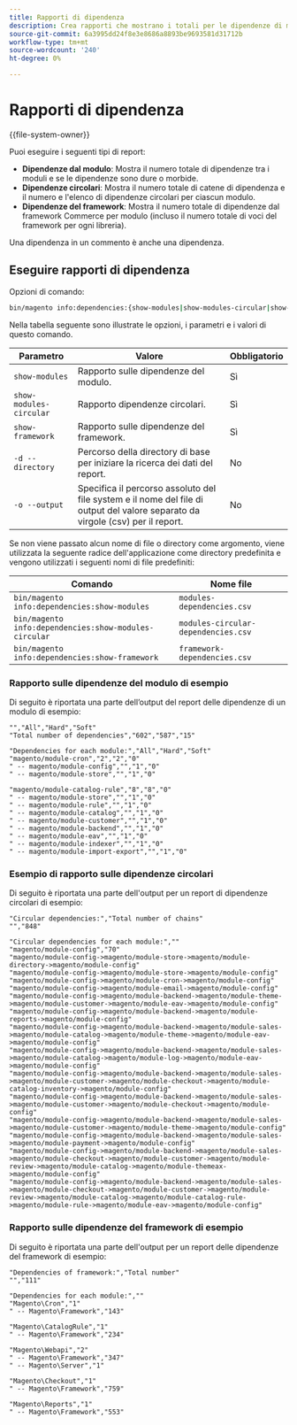 ```yaml
---
title: Rapporti di dipendenza
description: Crea rapporti che mostrano i totali per le dipendenze di moduli, circolari e framework.
source-git-commit: 6a3995dd24f8e3e8686a8893be9693581d31712b
workflow-type: tm+mt
source-wordcount: '240'
ht-degree: 0%

---
```



# Rapporti di dipendenza

{{file-system-owner}}

Puoi eseguire i seguenti tipi di report:

- **Dipendenze dal modulo**: Mostra il numero totale di dipendenze tra i moduli e se le dipendenze sono dure o morbide.
- **Dipendenze circolari**: Mostra il numero totale di catene di dipendenza e il numero e l&#39;elenco di dipendenze circolari per ciascun modulo.
- **Dipendenze del framework**: Mostra il numero totale di dipendenze dal framework Commerce per modulo (incluso il numero totale di voci del framework per ogni libreria).

Una dipendenza in un commento è anche una dipendenza.

## Eseguire rapporti di dipendenza

Opzioni di comando:

```bash
bin/magento info:dependencies:{show-modules|show-modules-circular|show-framework} [-d|--directory="<path>"] [-o|--output="<path and filename"]
```

Nella tabella seguente sono illustrate le opzioni, i parametri e i valori di questo comando.

| Parametro | Valore | Obbligatorio |
| ----------------------- | -------------------------------------------------------------------------------------------------------------------- | --------- |
| `show-modules` | Rapporto sulle dipendenze del modulo. | Sì |
| `show-modules-circular` | Rapporto dipendenze circolari. | Sì |
| `show-framework` | Rapporto sulle dipendenze del framework. | Sì |
| `-d --directory` | Percorso della directory di base per iniziare la ricerca dei dati del report. | No |
| `-o --output` | Specifica il percorso assoluto del file system e il nome del file di output del valore separato da virgole (csv) per il report. | No |

Se non viene passato alcun nome di file o directory come argomento, viene utilizzata la seguente radice dell&#39;applicazione come directory predefinita e vengono utilizzati i seguenti nomi di file predefiniti:

| Comando | Nome file |
| ----------------------------------------------------- | ----------------------------------- |
| `bin/magento info:dependencies:show-modules` | `modules-dependencies.csv` |
| `bin/magento info:dependencies:show-modules-circular` | `modules-circular-dependencies.csv` |
| `bin/magento info:dependencies:show-framework` | `framework-dependencies.csv` |

### Rapporto sulle dipendenze del modulo di esempio

Di seguito è riportata una parte dell’output del report delle dipendenze di un modulo di esempio:

```terminal
"","All","Hard","Soft"
"Total number of dependencies","602","587","15"

"Dependencies for each module:","All","Hard","Soft"
"magento/module-cron","2","2","0"
" -- magento/module-config","","1","0"
" -- magento/module-store","","1","0"

"magento/module-catalog-rule","8","8","0"
" -- magento/module-store","","1","0"
" -- magento/module-rule","","1","0"
" -- magento/module-catalog","","1","0"
" -- magento/module-customer","","1","0"
" -- magento/module-backend","","1","0"
" -- magento/module-eav","","1","0"
" -- magento/module-indexer","","1","0"
" -- magento/module-import-export","","1","0"
```

### Esempio di rapporto sulle dipendenze circolari

Di seguito è riportata una parte dell&#39;output per un report di dipendenze circolari di esempio:

```terminal
"Circular dependencies:","Total number of chains"
"","848"

"Circular dependencies for each module:",""
"magento/module-config","70"
"magento/module-config->magento/module-store->magento/module-directory->magento/module-config"
"magento/module-config->magento/module-store->magento/module-config"
"magento/module-config->magento/module-cron->magento/module-config"
"magento/module-config->magento/module-email->magento/module-config"
"magento/module-config->magento/module-backend->magento/module-theme->magento/module-customer->magento/module-eav->magento/module-config"
"magento/module-config->magento/module-backend->magento/module-reports->magento/module-config"
"magento/module-config->magento/module-backend->magento/module-sales->magento/module-catalog->magento/module-theme->magento/module-eav->magento/module-config"
"magento/module-config->magento/module-backend->magento/module-sales->magento/module-catalog->magento/module-log->magento/module-eav->magento/module-config"
"magento/module-config->magento/module-backend->magento/module-sales->magento/module-customer->magento/module-checkout->magento/module-catalog-inventory->magento/module-config"
"magento/module-config->magento/module-backend->magento/module-sales->magento/module-customer->magento/module-checkout->magento/module-config"
"magento/module-config->magento/module-backend->magento/module-sales->magento/module-customer->magento/module-theme->magento/module-config"
"magento/module-config->magento/module-backend->magento/module-sales->magento/module-payment->magento/module-config"
"magento/module-config->magento/module-backend->magento/module-sales->magento/module-checkout->magento/module-customer->magento/module-review->magento/module-catalog->magento/module-themeax->magento/module-config"
"magento/module-config->magento/module-backend->magento/module-sales->magento/module-checkout->magento/module-customer->magento/module-review->magento/module-catalog->magento/module-catalog-rule->magento/module-rule->magento/module-eav->magento/module-config"
```

### Rapporto sulle dipendenze del framework di esempio

Di seguito è riportata una parte dell&#39;output per un report delle dipendenze del framework di esempio:

```terminal
"Dependencies of framework:","Total number"
"","111"

"Dependencies for each module:",""
"Magento\Cron","1"
" -- Magento\Framework","143"

"Magento\CatalogRule","1"
" -- Magento\Framework","234"

"Magento\Webapi","2"
" -- Magento\Framework","347"
" -- Magento\Server","1"

"Magento\Checkout","1"
" -- Magento\Framework","759"

"Magento\Reports","1"
" -- Magento\Framework","553"
```
